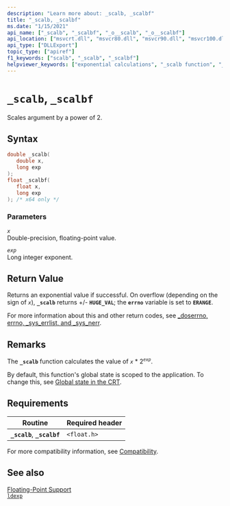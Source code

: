 ```yaml
---
description: "Learn more about: _scalb, _scalbf"
title: "_scalb, _scalbf"
ms.date: "1/15/2021"
api_name: ["_scalb", "_scalbf", "_o__scalb", "_o__scalbf"]
api_location: ["msvcrt.dll", "msvcr80.dll", "msvcr90.dll", "msvcr100.dll", "msvcr100_clr0400.dll", "msvcr110.dll", "msvcr110_clr0400.dll", "msvcr120.dll", "msvcr120_clr0400.dll", "ucrtbase.dll", "api-ms-win-crt-math-l1-1-0.dll", "api-ms-win-crt-private-l1-1-0.dll"]
api_type: ["DLLExport"]
topic_type: ["apiref"]
f1_keywords: ["scalb", "_scalb", "_scalbf"]
helpviewer_keywords: ["exponential calculations", "_scalb function", "_scalbf function", "scalb function"]
---
```

# `_scalb`, `_scalbf`

Scales argument by a power of 2.

## Syntax

```C
double _scalb(
   double x,
   long exp
);
float _scalbf(
   float x,
   long exp
); /* x64 only */
```

### Parameters

*`x`*\
Double-precision, floating-point value.

*`exp`*\
Long integer exponent.

## Return Value

Returns an exponential value if successful. On overflow (depending on the sign of *`x`*), **`_scalb`** returns +/- **`HUGE_VAL`**; the **`errno`** variable is set to **`ERANGE`**.

For more information about this and other return codes, see [_doserrno, errno, _sys_errlist, and _sys_nerr](../../c-runtime-library/errno-doserrno-sys-errlist-and-sys-nerr.md).

## Remarks

The **`_scalb`** function calculates the value of *`x`* \* 2<sup>*`exp`*</sup>.

By default, this function's global state is scoped to the application. To change this, see [Global state in the CRT](../global-state.md).

## Requirements

|Routine|Required header|
|-------------|---------------------|
|**`_scalb`**, **`_scalbf`**|`<float.h>`|

For more compatibility information, see [Compatibility](../../c-runtime-library/compatibility.md).

## See also

[Floating-Point Support](../../c-runtime-library/floating-point-support.md)\
[`ldexp`](ldexp.md)
